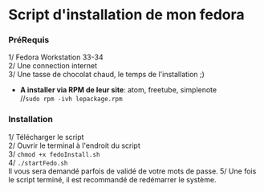 # Script d'installation de mon fedora

### PréRequis
1/ Fedora Workstation 33-34   
2/ Une connection internet   
3/ Une tasse de chocolat chaud, le temps de l'installation ;)    

- **A installer via RPM de leur site**: atom, freetube, simplenote   
//```sudo rpm -ivh lepackage.rpm```

### Installation
1/ Télécharger le script    
2/ Ouvrir le terminal à l'endroit du script     
3/ ```chmod +x fedoInstall.sh```    
4/ ```./startFedo.sh```     
     Il vous sera demandé parfois de validé de votre mots de passe.
5/ Une fois le script terminé, il est recommandé de redémarrer le système.     

